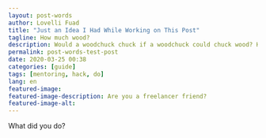 ```yaml
---
layout: post-words
author: Lovelli Fuad
title: "Just an Idea I Had While Working on This Post"
tagline: How much wood?
description: Would a woodchuck chuck if a woodchuck could chuck wood? How much wood would a woodchuck chuck if it could chuck wood?
permalink: post-words-test-post
date: 2020-03-25 00:38
categories: [guide]
tags: [mentoring, hack, do]
lang: en
featured-image: 
featured-image-description: Are you a freelancer friend?
featured-image-alt: 
---
```


What did you do?
